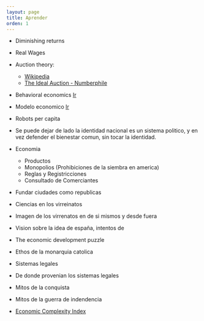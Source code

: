 ```yaml
---
layout: page
title: Aprender
orden: 1
---
```


- Diminishing returns
- Real Wages

- Auction theory:
    - [Wikipedia](https://en.wikipedia.org/wiki/Auction_theory)
    - [The Ideal Auction - Numberphile](https://www.youtube.com/watch?v=4kWuxfVbIaU)

- Behavioral economics [Ir](https://en.wikipedia.org/wiki/Behavioral_economics)
- Modelo economico [Ir](https://en.wikipedia.org/wiki/Economic_model)
- Robots per capita

- Se puede dejar de lado la identidad nacional es un sistema politico, y en vez defender el bienestar comun, sin tocar la identidad.

- Economia
    - Productos
    - Monopolios (Prohibiciones de la siembra en america)
    - Reglas y Registricciones
    - Consultado de Comerciantes

- Fundar ciudades como republicas
- Ciencias  en los virreinatos
- Imagen de los virrenatos en de si mismos y desde fuera
- Vision sobre la idea de españa, intentos de 
- The economic development puzzle

- Ethos de la monarquia catolica

- Sistemas legales
- De donde provenian los sistemas legales

- Mitos de la conquista
- Mitos de la guerra de indendencia

- [Economic Complexity Index](https://en.wikipedia.org/wiki/Economic_Complexity_Index)